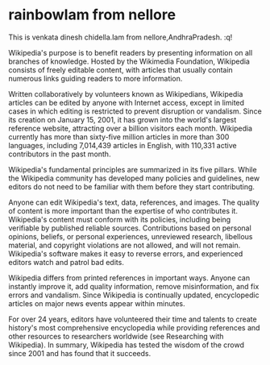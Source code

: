 # rainbowIam from nellore
This is venkata dinesh chidella.Iam from nellore,AndhraPradesh.
:q!

Wikipedia's purpose is to benefit readers by presenting information on all branches of knowledge. Hosted by the Wikimedia Foundation, Wikipedia consists of freely editable content, with articles that usually contain numerous links guiding readers to more information.

Written collaboratively by volunteers known as Wikipedians, Wikipedia articles can be edited by anyone with Internet access, except in limited cases in which editing is restricted to prevent disruption or vandalism. Since its creation on January 15, 2001, it has grown into the world's largest reference website, attracting over a billion visitors each month. Wikipedia currently has more than sixty-five million articles in more than 300 languages, including 7,014,439 articles in English, with 110,331 active contributors in the past month.

Wikipedia's fundamental principles are summarized in its five pillars. While the Wikipedia community has developed many policies and guidelines, new editors do not need to be familiar with them before they start contributing.

Anyone can edit Wikipedia's text, data, references, and images. The quality of content is more important than the expertise of who contributes it. Wikipedia's content must conform with its policies, including being verifiable by published reliable sources. Contributions based on personal opinions, beliefs, or personal experiences, unreviewed research, libellous material, and copyright violations are not allowed, and will not remain. Wikipedia's software makes it easy to reverse errors, and experienced editors watch and patrol bad edits.

Wikipedia differs from printed references in important ways. Anyone can instantly improve it, add quality information, remove misinformation, and fix errors and vandalism. Since Wikipedia is continually updated, encyclopedic articles on major news events appear within minutes.

For over 24 years, editors have volunteered their time and talents to create history's most comprehensive encyclopedia while providing references and other resources to researchers worldwide (see Researching with Wikipedia). In summary, Wikipedia has tested the wisdom of the crowd since 2001 and has found that it succeeds.
